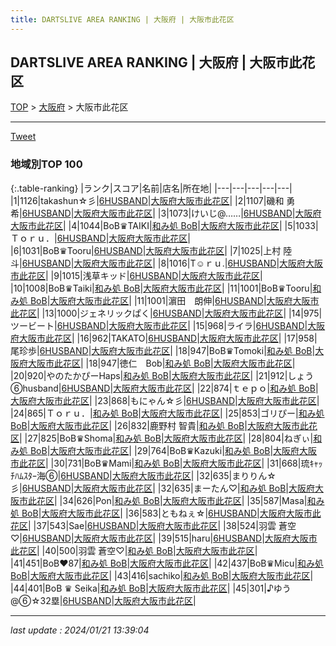 ```yaml
---
title: DARTSLIVE AREA RANKING | 大阪府 | 大阪市此花区
---
```

## DARTSLIVE AREA RANKING | 大阪府 | 大阪市此花区

[TOP](/darts/rank/) > [大阪府](/darts/rank/大阪府/) > 大阪市此花区

___

<a href="https://twitter.com/share?ref_src=twsrc%5Etfw" data-text="DARTSLIVE AREA RANKING | 大阪府大阪市此花区" class="twitter-share-button" data-via="DARTSLIVE" data-hashtags="DARTSLIVE" data-related="DARTSLIVE" data-show-count="false">Tweet</a>

### 地域別TOP 100

{:.table-ranking}
|ランク|スコア|名前|店名|所在地|
|---|---|---|---|---|
|1|1126|takashun☆彡|<a href="https://search.dartslive.com/jp/shop/06f01c0024c4ee5c0d9b047a20a7ba1e">6HUSBAND</a>|<a href="/darts/rank/大阪府/大阪市此花区">大阪府大阪市此花区</a>|
|2|1107|磯和 勇希|<a href="https://search.dartslive.com/jp/shop/06f01c0024c4ee5c0d9b047a20a7ba1e">6HUSBAND</a>|<a href="/darts/rank/大阪府/大阪市此花区">大阪府大阪市此花区</a>|
|3|1073|けいじ@……|<a href="https://search.dartslive.com/jp/shop/06f01c0024c4ee5c0d9b047a20a7ba1e">6HUSBAND</a>|<a href="/darts/rank/大阪府/大阪市此花区">大阪府大阪市此花区</a>|
|4|1044|BoB♛︎TAIKI|<a href="https://search.dartslive.com/jp/shop/9eab62b8261460290d9b047a20a7ba1e">和み処 BoB</a>|<a href="/darts/rank/大阪府/大阪市此花区">大阪府大阪市此花区</a>|
|5|1033|Ｔｏｒｕ．|<a href="https://search.dartslive.com/jp/shop/06f01c0024c4ee5c0d9b047a20a7ba1e">6HUSBAND</a>|<a href="/darts/rank/大阪府/大阪市此花区">大阪府大阪市此花区</a>|
|6|1031|BoB♛Tooru|<a href="https://search.dartslive.com/jp/shop/06f01c0024c4ee5c0d9b047a20a7ba1e">6HUSBAND</a>|<a href="/darts/rank/大阪府/大阪市此花区">大阪府大阪市此花区</a>|
|7|1025|上村 陸斗|<a href="https://search.dartslive.com/jp/shop/06f01c0024c4ee5c0d9b047a20a7ba1e">6HUSBAND</a>|<a href="/darts/rank/大阪府/大阪市此花区">大阪府大阪市此花区</a>|
|8|1016|T☺︎ｒｕ.|<a href="https://search.dartslive.com/jp/shop/06f01c0024c4ee5c0d9b047a20a7ba1e">6HUSBAND</a>|<a href="/darts/rank/大阪府/大阪市此花区">大阪府大阪市此花区</a>|
|9|1015|浅草キッド|<a href="https://search.dartslive.com/jp/shop/06f01c0024c4ee5c0d9b047a20a7ba1e">6HUSBAND</a>|<a href="/darts/rank/大阪府/大阪市此花区">大阪府大阪市此花区</a>|
|10|1008|BoB♛Taiki|<a href="https://search.dartslive.com/jp/shop/9eab62b8261460290d9b047a20a7ba1e">和み処 BoB</a>|<a href="/darts/rank/大阪府/大阪市此花区">大阪府大阪市此花区</a>|
|11|1001|BoB♛Tooru|<a href="https://search.dartslive.com/jp/shop/9eab62b8261460290d9b047a20a7ba1e">和み処 BoB</a>|<a href="/darts/rank/大阪府/大阪市此花区">大阪府大阪市此花区</a>|
|11|1001|濵田　朗伸|<a href="https://search.dartslive.com/jp/shop/06f01c0024c4ee5c0d9b047a20a7ba1e">6HUSBAND</a>|<a href="/darts/rank/大阪府/大阪市此花区">大阪府大阪市此花区</a>|
|13|1000|ジェネリックぱく|<a href="https://search.dartslive.com/jp/shop/06f01c0024c4ee5c0d9b047a20a7ba1e">6HUSBAND</a>|<a href="/darts/rank/大阪府/大阪市此花区">大阪府大阪市此花区</a>|
|14|975|ツービート|<a href="https://search.dartslive.com/jp/shop/06f01c0024c4ee5c0d9b047a20a7ba1e">6HUSBAND</a>|<a href="/darts/rank/大阪府/大阪市此花区">大阪府大阪市此花区</a>|
|15|968|ライラ|<a href="https://search.dartslive.com/jp/shop/06f01c0024c4ee5c0d9b047a20a7ba1e">6HUSBAND</a>|<a href="/darts/rank/大阪府/大阪市此花区">大阪府大阪市此花区</a>|
|16|962|TAKATO|<a href="https://search.dartslive.com/jp/shop/06f01c0024c4ee5c0d9b047a20a7ba1e">6HUSBAND</a>|<a href="/darts/rank/大阪府/大阪市此花区">大阪府大阪市此花区</a>|
|17|958|尾珍歩|<a href="https://search.dartslive.com/jp/shop/06f01c0024c4ee5c0d9b047a20a7ba1e">6HUSBAND</a>|<a href="/darts/rank/大阪府/大阪市此花区">大阪府大阪市此花区</a>|
|18|947|BoB♛Tomoki|<a href="https://search.dartslive.com/jp/shop/9eab62b8261460290d9b047a20a7ba1e">和み処 BoB</a>|<a href="/darts/rank/大阪府/大阪市此花区">大阪府大阪市此花区</a>|
|18|947|徳仁　Bob|<a href="https://search.dartslive.com/jp/shop/9eab62b8261460290d9b047a20a7ba1e">和み処 BoB</a>|<a href="/darts/rank/大阪府/大阪市此花区">大阪府大阪市此花区</a>|
|20|920|やのたかぴーHaps|<a href="https://search.dartslive.com/jp/shop/9eab62b8261460290d9b047a20a7ba1e">和み処 BoB</a>|<a href="/darts/rank/大阪府/大阪市此花区">大阪府大阪市此花区</a>|
|21|912|しょう⑥husband|<a href="https://search.dartslive.com/jp/shop/06f01c0024c4ee5c0d9b047a20a7ba1e">6HUSBAND</a>|<a href="/darts/rank/大阪府/大阪市此花区">大阪府大阪市此花区</a>|
|22|874|ｔｅｐｏ|<a href="https://search.dartslive.com/jp/shop/9eab62b8261460290d9b047a20a7ba1e">和み処 BoB</a>|<a href="/darts/rank/大阪府/大阪市此花区">大阪府大阪市此花区</a>|
|23|868|もにゃん☆彡|<a href="https://search.dartslive.com/jp/shop/06f01c0024c4ee5c0d9b047a20a7ba1e">6HUSBAND</a>|<a href="/darts/rank/大阪府/大阪市此花区">大阪府大阪市此花区</a>|
|24|865|Ｔｏｒｕ．|<a href="https://search.dartslive.com/jp/shop/9eab62b8261460290d9b047a20a7ba1e">和み処 BoB</a>|<a href="/darts/rank/大阪府/大阪市此花区">大阪府大阪市此花区</a>|
|25|853|ゴリぴー|<a href="https://search.dartslive.com/jp/shop/9eab62b8261460290d9b047a20a7ba1e">和み処 BoB</a>|<a href="/darts/rank/大阪府/大阪市此花区">大阪府大阪市此花区</a>|
|26|832|鹿野村 智貴|<a href="https://search.dartslive.com/jp/shop/9eab62b8261460290d9b047a20a7ba1e">和み処 BoB</a>|<a href="/darts/rank/大阪府/大阪市此花区">大阪府大阪市此花区</a>|
|27|825|BoB♛Shoma|<a href="https://search.dartslive.com/jp/shop/9eab62b8261460290d9b047a20a7ba1e">和み処 BoB</a>|<a href="/darts/rank/大阪府/大阪市此花区">大阪府大阪市此花区</a>|
|28|804|ねぎぃ|<a href="https://search.dartslive.com/jp/shop/9eab62b8261460290d9b047a20a7ba1e">和み処 BoB</a>|<a href="/darts/rank/大阪府/大阪市此花区">大阪府大阪市此花区</a>|
|29|764|BoB♛Kazuki|<a href="https://search.dartslive.com/jp/shop/9eab62b8261460290d9b047a20a7ba1e">和み処 BoB</a>|<a href="/darts/rank/大阪府/大阪市此花区">大阪府大阪市此花区</a>|
|30|731|BoB♛Mami|<a href="https://search.dartslive.com/jp/shop/9eab62b8261460290d9b047a20a7ba1e">和み処 BoB</a>|<a href="/darts/rank/大阪府/大阪市此花区">大阪府大阪市此花区</a>|
|31|668|琉ｷｬｯﾁﾊﾑｽﾀｰ海⑥|<a href="https://search.dartslive.com/jp/shop/06f01c0024c4ee5c0d9b047a20a7ba1e">6HUSBAND</a>|<a href="/darts/rank/大阪府/大阪市此花区">大阪府大阪市此花区</a>|
|32|635|まりりん☆彡|<a href="https://search.dartslive.com/jp/shop/06f01c0024c4ee5c0d9b047a20a7ba1e">6HUSBAND</a>|<a href="/darts/rank/大阪府/大阪市此花区">大阪府大阪市此花区</a>|
|32|635|まーたん♡|<a href="https://search.dartslive.com/jp/shop/9eab62b8261460290d9b047a20a7ba1e">和み処 BoB</a>|<a href="/darts/rank/大阪府/大阪市此花区">大阪府大阪市此花区</a>|
|34|626|Pon|<a href="https://search.dartslive.com/jp/shop/9eab62b8261460290d9b047a20a7ba1e">和み処 BoB</a>|<a href="/darts/rank/大阪府/大阪市此花区">大阪府大阪市此花区</a>|
|35|587|Masa|<a href="https://search.dartslive.com/jp/shop/9eab62b8261460290d9b047a20a7ba1e">和み処 BoB</a>|<a href="/darts/rank/大阪府/大阪市此花区">大阪府大阪市此花区</a>|
|36|583|ともねぇ☆|<a href="https://search.dartslive.com/jp/shop/06f01c0024c4ee5c0d9b047a20a7ba1e">6HUSBAND</a>|<a href="/darts/rank/大阪府/大阪市此花区">大阪府大阪市此花区</a>|
|37|543|Sae|<a href="https://search.dartslive.com/jp/shop/06f01c0024c4ee5c0d9b047a20a7ba1e">6HUSBAND</a>|<a href="/darts/rank/大阪府/大阪市此花区">大阪府大阪市此花区</a>|
|38|524|羽雲 蒼空♡|<a href="https://search.dartslive.com/jp/shop/06f01c0024c4ee5c0d9b047a20a7ba1e">6HUSBAND</a>|<a href="/darts/rank/大阪府/大阪市此花区">大阪府大阪市此花区</a>|
|39|515|haru|<a href="https://search.dartslive.com/jp/shop/06f01c0024c4ee5c0d9b047a20a7ba1e">6HUSBAND</a>|<a href="/darts/rank/大阪府/大阪市此花区">大阪府大阪市此花区</a>|
|40|500|羽雲 蒼空♡|<a href="https://search.dartslive.com/jp/shop/9eab62b8261460290d9b047a20a7ba1e">和み処 BoB</a>|<a href="/darts/rank/大阪府/大阪市此花区">大阪府大阪市此花区</a>|
|41|451|BoB︎♥87|<a href="https://search.dartslive.com/jp/shop/9eab62b8261460290d9b047a20a7ba1e">和み処 BoB</a>|<a href="/darts/rank/大阪府/大阪市此花区">大阪府大阪市此花区</a>|
|42|437|BoB♛Micu|<a href="https://search.dartslive.com/jp/shop/9eab62b8261460290d9b047a20a7ba1e">和み処 BoB</a>|<a href="/darts/rank/大阪府/大阪市此花区">大阪府大阪市此花区</a>|
|43|416|sachiko|<a href="https://search.dartslive.com/jp/shop/9eab62b8261460290d9b047a20a7ba1e">和み処 BoB</a>|<a href="/darts/rank/大阪府/大阪市此花区">大阪府大阪市此花区</a>|
|44|401|BoB ♛ Seika|<a href="https://search.dartslive.com/jp/shop/9eab62b8261460290d9b047a20a7ba1e">和み処 BoB</a>|<a href="/darts/rank/大阪府/大阪市此花区">大阪府大阪市此花区</a>|
|45|301|♪ゆう@⑥☆32塁|<a href="https://search.dartslive.com/jp/shop/06f01c0024c4ee5c0d9b047a20a7ba1e">6HUSBAND</a>|<a href="/darts/rank/大阪府/大阪市此花区">大阪府大阪市此花区</a>|



___

_last update : 2024/01/21 13:39:04_


<script src="https://cdnjs.cloudflare.com/ajax/libs/jquery/3.6.1/jquery.min.js" integrity="sha512-aVKKRRi/Q/YV+4mjoKBsE4x3H+BkegoM/em46NNlCqNTmUYADjBbeNefNxYV7giUp0VxICtqdrbqU7iVaeZNXA==" crossorigin="anonymous" referrerpolicy="no-referrer"></script>
<script src="https://cdnjs.cloudflare.com/ajax/libs/jquery.tablesorter/2.31.3/js/jquery.tablesorter.min.js" integrity="sha512-qzgd5cYSZcosqpzpn7zF2ZId8f/8CHmFKZ8j7mU4OUXTNRd5g+ZHBPsgKEwoqxCtdQvExE5LprwwPAgoicguNg==" crossorigin="anonymous" referrerpolicy="no-referrer"></script>
<link rel="stylesheet" href="https://cdnjs.cloudflare.com/ajax/libs/jquery.tablesorter/2.31.3/css/theme.default.min.css" integrity="sha512-wghhOJkjQX0Lh3NSWvNKeZ0ZpNn+SPVXX1Qyc9OCaogADktxrBiBdKGDoqVUOyhStvMBmJQ8ZdMHiR3wuEq8+w==" crossorigin="anonymous" referrerpolicy="no-referrer" />
<script>
$(function() {
    $(".table-ranking").tablesorter({sortList:[[0, 0]]});
});
</script>

<script async src="https://platform.twitter.com/widgets.js" charset="utf-8"></script>